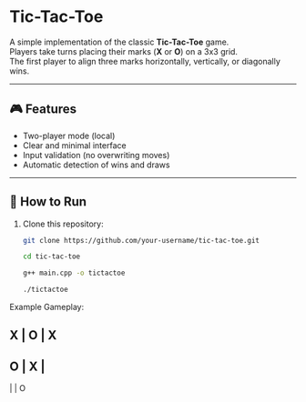 # Tic-Tac-Toe

A simple implementation of the classic **Tic-Tac-Toe** game.  
Players take turns placing their marks (**X** or **O**) on a 3x3 grid.  
The first player to align three marks horizontally, vertically, or diagonally wins.

---

## 🎮 Features
- Two-player mode (local)
- Clear and minimal interface
- Input validation (no overwriting moves)
- Automatic detection of wins and draws

---

## 🚀 How to Run
1. Clone this repository:
   ```bash
   git clone https://github.com/your-username/tic-tac-toe.git

   cd tic-tac-toe

   g++ main.cpp -o tictactoe

   ./tictactoe


Example Gameplay:

 X | O | X
-----------
 O | X |  
-----------
   |   | O




    

